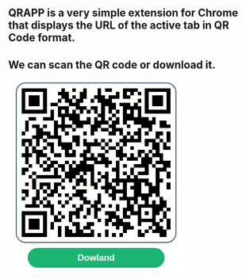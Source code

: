 
## QRAPP is a very simple extension for Chrome <br /> that displays the URL of the active tab in QR Code format.

## We can scan the QR code or download it.

![alt text](https://github.com/vaheshakhpazyan/qrapp/blob/master/scs.png?raw=true)